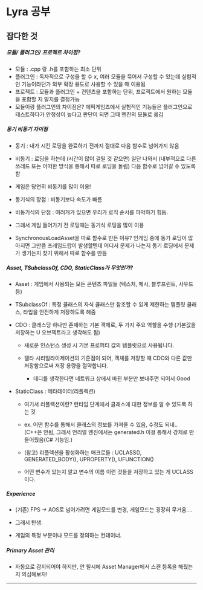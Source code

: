 # Lyra 공부

## 잡다한 것

##### 모듈/ 플러그인/ 프로젝트 차이점?

- 모듈 : .cpp 랑 .h를 포함하는 최소 단위
- 플러그인 : 독자적으로 구성을 할 수 x, 여러 모듈을 묶어서 구성할 수 있는데 실험적인 기능이라던가 외부 확장 용도로 사용할 수 있을 때 이용됨
- 프로젝트 : 모듈과 플러그인 + 컨텐츠을 포함하는 단위, 프로젝트에서 원하는 모듈을 포함할 지 말지를 결정가능
- 모듈이랑 플러그인의 차이점은? 에픽게임즈에서 실험적인 기능들은 플러그인으로 테스트하다가 안정성이 높다고 판단이 되면 그때 엔진의 모듈로 옮김 

##### 동기 비동기 차이점

- 동기 : 내가 시킨 로딩을 완료하기 전까지 절대로 다음 함수로 넘어가지 않음

- 비동기 : 로딩을 하는데 (시간이 많이 걸릴 것 같으면) 일단 나와서 (내부적으로 다른 쓰레드 또는 어떠한 방식을 통해서 따로 로딩을 돌림) 다음 함수로 넘어갈 수 있도록 함

- 게임은 당연히 비동기를 많이 이용!

- 동기식의 장점 : 비동기보다 속도가 빠름

- 비동기식의 단점 : 여러개가 있으면 우리가 로직 순서를 파악하기 힘듬.

- 그래서 게임 들어가기 전 로딩때는 동기식 로딩을 많이 이용

- SynchronousLoadAsset을 따로 함수로 만든 이유? 인게임 중에 동기 로딩이 많아지면 그만큼 프레임드랍이 발생할텐데 어디서 문제가 나는지 동기 로딩에서 문제가 생기는지 찾기 위해서 따로 함수를 만듬

##### Asset, TSubclassOf, CDO, StaticClass가 무엇인가?

- Asset : 게임에서 사용되는 모든 콘텐츠 파일들 (텍스처, 메시, 블루프린트, 사우드 등)

- TSubclassOf : 특정 클래스의 자식 클래스만 참조할 수 있게 제한하는 템플릿 클래스, 타입을 안전하게 저장하도록 해줌

- CDO : 클래스당 하나만 존재하는 기본 객체로, 두 가지 주요 역할을 수행 (기본값을 저장하는 U 오브젝트라고 생각해도 됨)
  
  - 새로운 인스턴스 생성 시 기본 프로퍼티 값의 템플릿으로 사용됩니다.
  
  - 델타 시리얼라이제이션의 기준점이 되어, 객체를 저장할 때 CDO와 다른 값만 저장함으로써 저장 용량을 절약합니다.
    
    - 데디를 생각한다면 네트워크 상에서 바뀐 부분만 보내주면 되어서 Good

- StaticClass : 메타데이터(리플렉션) 
  
  - 여기서 리플렉션이란? 런타임 단계에서 클래스에 대한 정보를 알 수 있도록 하는 것
  
  - ex. 어떤 함수를 통해서 클래스의 정보를 가져올 수 있음, 수정도 되네.. (C++은 안됨, 그래서 언리얼 엔진에서는 generated.h 이걸 통해서 강제로 만들어줬음(C# 기능임.)
  
  - (참고) 리플렉션을 활성화하는 매크로들 : UCLASS(), GENERATED_BODY(), UPROPERTY(), UFUNCTION()
  
  - 어떤 변수가 있는지 알고 변수의 이름 이런 것들을 저장하고 있는 게 UCLASS이다.

##### Experience

- (기존) FPS -> AOS로 넘어가려면 게임모드를 변경, 게임모드는 굉장히 무거움....

- 그래서 탄생.

- 게임의 특정 부분이나 모드를 정의하는 컨테이너.

##### Primary Asset 관리

- 자동으로 감지되어야 하지만, 안 될시에 Asset Manager에서 스캔 등록을 해줬는지 의심해보자!

---
